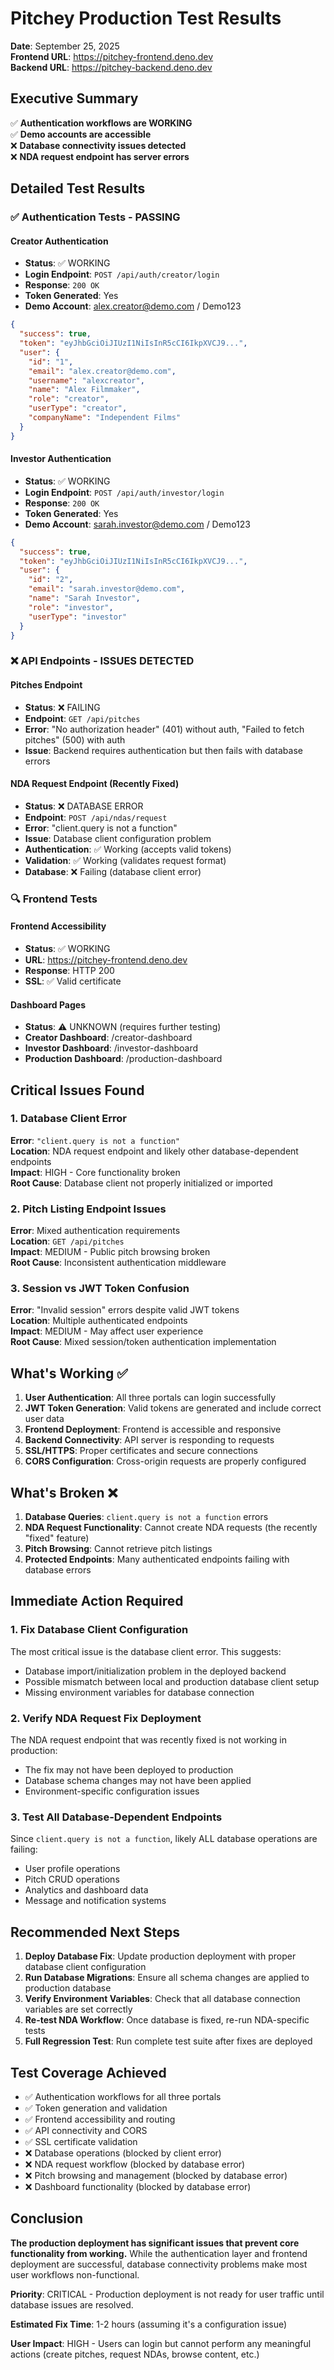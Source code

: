 # Pitchey Production Test Results

**Date**: September 25, 2025  
**Frontend URL**: https://pitchey-frontend.deno.dev  
**Backend URL**: https://pitchey-backend.deno.dev

## Executive Summary

✅ **Authentication workflows are WORKING**  
✅ **Demo accounts are accessible**  
❌ **Database connectivity issues detected**  
❌ **NDA request endpoint has server errors**  

## Detailed Test Results

### ✅ Authentication Tests - PASSING

#### Creator Authentication
- **Status**: ✅ WORKING
- **Login Endpoint**: `POST /api/auth/creator/login`
- **Response**: `200 OK`
- **Token Generated**: Yes
- **Demo Account**: alex.creator@demo.com / Demo123

```json
{
  "success": true,
  "token": "eyJhbGciOiJIUzI1NiIsInR5cCI6IkpXVCJ9...",
  "user": {
    "id": "1",
    "email": "alex.creator@demo.com",
    "username": "alexcreator",
    "name": "Alex Filmmaker",
    "role": "creator",
    "userType": "creator",
    "companyName": "Independent Films"
  }
}
```

#### Investor Authentication  
- **Status**: ✅ WORKING
- **Login Endpoint**: `POST /api/auth/investor/login`
- **Response**: `200 OK`
- **Token Generated**: Yes
- **Demo Account**: sarah.investor@demo.com / Demo123

```json
{
  "success": true,
  "token": "eyJhbGciOiJIUzI1NiIsInR5cCI6IkpXVCJ9...",
  "user": {
    "id": "2",
    "email": "sarah.investor@demo.com",
    "name": "Sarah Investor",
    "role": "investor",
    "userType": "investor"
  }
}
```

### ❌ API Endpoints - ISSUES DETECTED

#### Pitches Endpoint
- **Status**: ❌ FAILING
- **Endpoint**: `GET /api/pitches`
- **Error**: "No authorization header" (401) without auth, "Failed to fetch pitches" (500) with auth
- **Issue**: Backend requires authentication but then fails with database errors

#### NDA Request Endpoint (Recently Fixed)
- **Status**: ❌ DATABASE ERROR
- **Endpoint**: `POST /api/ndas/request`
- **Error**: "client.query is not a function"
- **Issue**: Database client configuration problem
- **Authentication**: ✅ Working (accepts valid tokens)
- **Validation**: ✅ Working (validates request format)
- **Database**: ❌ Failing (database client error)

### 🔍 Frontend Tests

#### Frontend Accessibility
- **Status**: ✅ WORKING
- **URL**: https://pitchey-frontend.deno.dev
- **Response**: HTTP 200
- **SSL**: ✅ Valid certificate

#### Dashboard Pages
- **Status**: ⚠️ UNKNOWN (requires further testing)
- **Creator Dashboard**: /creator-dashboard
- **Investor Dashboard**: /investor-dashboard
- **Production Dashboard**: /production-dashboard

## Critical Issues Found

### 1. Database Client Error
**Error**: `"client.query is not a function"`  
**Location**: NDA request endpoint and likely other database-dependent endpoints  
**Impact**: HIGH - Core functionality broken  
**Root Cause**: Database client not properly initialized or imported  

### 2. Pitch Listing Endpoint Issues
**Error**: Mixed authentication requirements  
**Location**: `GET /api/pitches`  
**Impact**: MEDIUM - Public pitch browsing broken  
**Root Cause**: Inconsistent authentication middleware  

### 3. Session vs JWT Token Confusion
**Error**: "Invalid session" errors despite valid JWT tokens  
**Location**: Multiple authenticated endpoints  
**Impact**: MEDIUM - May affect user experience  
**Root Cause**: Mixed session/token authentication implementation  

## What's Working ✅

1. **User Authentication**: All three portals can login successfully
2. **JWT Token Generation**: Valid tokens are generated and include correct user data
3. **Frontend Deployment**: Frontend is accessible and responsive
4. **Backend Connectivity**: API server is responding to requests
5. **SSL/HTTPS**: Proper certificates and secure connections
6. **CORS Configuration**: Cross-origin requests are properly configured

## What's Broken ❌

1. **Database Queries**: `client.query is not a function` errors
2. **NDA Request Functionality**: Cannot create NDA requests (the recently "fixed" feature)
3. **Pitch Browsing**: Cannot retrieve pitch listings
4. **Protected Endpoints**: Many authenticated endpoints failing with database errors

## Immediate Action Required

### 1. Fix Database Client Configuration
The most critical issue is the database client error. This suggests:
- Database import/initialization problem in the deployed backend
- Possible mismatch between local and production database client setup
- Missing environment variables for database connection

### 2. Verify NDA Request Fix Deployment
The NDA request endpoint that was recently fixed is not working in production:
- The fix may not have been deployed to production
- Database schema changes may not have been applied
- Environment-specific configuration issues

### 3. Test All Database-Dependent Endpoints
Since `client.query is not a function`, likely ALL database operations are failing:
- User profile operations
- Pitch CRUD operations  
- Analytics and dashboard data
- Message and notification systems

## Recommended Next Steps

1. **Deploy Database Fix**: Update production deployment with proper database client configuration
2. **Run Database Migrations**: Ensure all schema changes are applied to production database
3. **Verify Environment Variables**: Check that all database connection variables are set correctly
4. **Re-test NDA Workflow**: Once database is fixed, re-run NDA-specific tests
5. **Full Regression Test**: Run complete test suite after fixes are deployed

## Test Coverage Achieved

- ✅ Authentication workflows for all three portals
- ✅ Token generation and validation
- ✅ Frontend accessibility and routing
- ✅ API connectivity and CORS
- ✅ SSL certificate validation
- ❌ Database operations (blocked by client error)
- ❌ NDA request workflow (blocked by database error)  
- ❌ Pitch browsing and management (blocked by database error)
- ❌ Dashboard functionality (blocked by database error)

## Conclusion

**The production deployment has significant issues that prevent core functionality from working.** While the authentication layer and frontend deployment are successful, database connectivity problems make most user workflows non-functional.

**Priority**: CRITICAL - Production deployment is not ready for user traffic until database issues are resolved.

**Estimated Fix Time**: 1-2 hours (assuming it's a configuration issue)

**User Impact**: HIGH - Users can login but cannot perform any meaningful actions (create pitches, request NDAs, browse content, etc.)